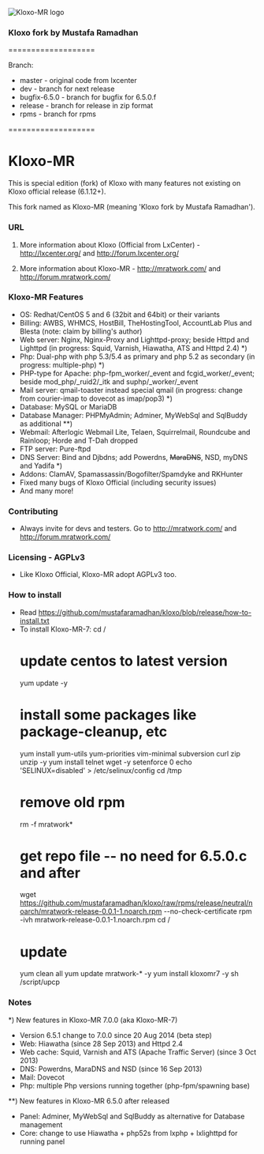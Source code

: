![Kloxo-MR logo](https://github.com/mustafaramadhan/kloxo/blob/dev/kloxo-mr_big.png)

### Kloxo fork by Mustafa Ramadhan


===================

Branch:
- master - original code from lxcenter
- dev - branch for next release
- bugfix-6.5.0 - branch for bugfix for 6.5.0.f
- release - branch for release in zip format
- rpms - branch for rpms

===================

# Kloxo-MR

This is special edition (fork) of Kloxo with many features not existing on Kloxo official release (6.1.12+).

This fork named as Kloxo-MR (meaning 'Kloxo fork by Mustafa Ramadhan').

### URL

1. More information about Kloxo (Official from LxCenter) - http://lxcenter.org/ and http://forum.lxcenter.org/

2. More information about Kloxo-MR - http://mratwork.com/ and http://forum.mratwork.com/

### Kloxo-MR Features

* OS: Redhat/CentOS 5 and 6 (32bit and 64bit) or their variants
* Billing: AWBS, WHMCS, HostBill, TheHostingTool, AccountLab Plus and Blesta (note: claim by billing's author)
* Web server: Nginx, Nginx-Proxy and Lighttpd-proxy; beside Httpd and Lighttpd (in progress: Squid, Varnish, Hiawatha, ATS and Httpd 2.4) *)
* Php: Dual-php with php 5.3/5.4 as primary and php 5.2 as secondary (in progress: multiple-php) *)
* PHP-type for Apache: php-fpm_worker/_event and fcgid_worker/_event; beside mod_php/_ruid2/_itk and suphp/_worker/_event
* Mail server: qmail-toaster instead special qmail (in progress: change from courier-imap to dovecot as imap/pop3) *)
* Database: MySQL or MariaDB
* Database Manager: PHPMyAdmin; Adminer, MyWebSql and SqlBuddy as additional **)
* Webmail: Afterlogic Webmail Lite, Telaen, Squirrelmail, Roundcube and Rainloop; Horde and T-Dah dropped
* FTP server: Pure-ftpd
* DNS Server: Bind and Djbdns; add Powerdns, ~~MaraDNS~~, NSD, myDNS and Yadifa *)
* Addons: ClamAV, Spamassassin/Bogofilter/Spamdyke and RKHunter
* Fixed many bugs of Kloxo Official (including security issues)
* And many more!

### Contributing

* Always invite for devs and testers. Go to http://mratwork.com/ and http://forum.mratwork.com/

### Licensing - AGPLv3

* Like Kloxo Official, Kloxo-MR adopt AGPLv3 too.

### How to install

* Read https://github.com/mustafaramadhan/kloxo/blob/release/how-to-install.txt
* To install Kloxo-MR-7:
    cd /
    # update centos to latest version
    yum update -y
    # install some packages like package-cleanup, etc
    yum install yum-utils yum-priorities vim-minimal subversion curl zip unzip -y
    yum install telnet wget -y
    setenforce 0
    echo 'SELINUX=disabled' > /etc/selinux/config
    cd /tmp
    # remove old rpm
    rm -f mratwork*
    # get repo file -- no need for 6.5.0.c and after
    wget https://github.com/mustafaramadhan/kloxo/raw/rpms/release/neutral/noarch/mratwork-release-0.0.1-1.noarch.rpm --no-check-certificate
    rpm -ivh mratwork-release-0.0.1-1.noarch.rpm
    cd /
    # update
    yum clean all
    yum update mratwork-* -y
    yum install kloxomr7 -y
    sh /script/upcp

### Notes
*) New features in Kloxo-MR 7.0.0 (aka Kloxo-MR-7)

- Version 6.5.1 change to 7.0.0 since 20 Aug 2014 (beta step)
- Web: Hiawatha (since 28 Sep 2013) and Httpd 2.4
- Web cache: Squid, Varnish and ATS (Apache Traffic Server) (since 3 Oct 2013)
- DNS: Powerdns, MaraDNS and NSD (since 16 Sep 2013)
- Mail: Dovecot
- Php: multiple Php versions running together (php-fpm/spawning base)

**) New features in Kloxo-MR 6.5.0 after released
- Panel: Adminer, MyWebSql and SqlBuddy as alternative for Database management
- Core: change to use Hiawatha + php52s from lxphp + lxlighttpd for running panel

